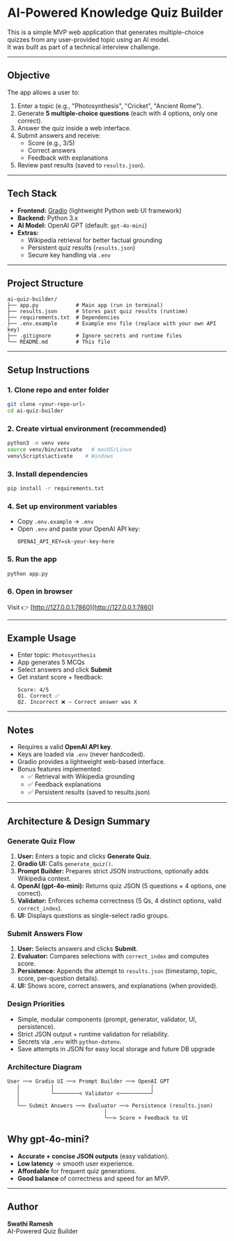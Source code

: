 # AI-Powered Knowledge Quiz Builder

This is a simple MVP web application that generates multiple-choice quizzes from any user-provided topic using an AI model.  
It was built as part of a technical interview challenge.

---

## Objective
The app allows a user to:
1. Enter a topic (e.g., "Photosynthesis", "Cricket", "Ancient Rome").
2. Generate **5 multiple-choice questions** (each with 4 options, only one correct).
3. Answer the quiz inside a web interface.
4. Submit answers and receive:
   - Score (e.g., 3/5)
   - Correct answers
   - Feedback with explanations
5. Review past results (saved to `results.json`).

---

## Tech Stack
- **Frontend:** [Gradio](https://www.gradio.app/) (lightweight Python web UI framework)  
- **Backend:** Python 3.x  
- **AI Model:** OpenAI GPT (default: `gpt-4o-mini`)  
- **Extras:**
  - Wikipedia retrieval for better factual grounding
  - Persistent quiz results (`results.json`)
  - Secure key handling via `.env`

---

## Project Structure
```
ai-quiz-builder/
├── app.py            # Main app (run in terminal)
├── results.json      # Stores past quiz results (runtime)
├── requirements.txt  # Dependencies
├── .env.example      # Example env file (replace with your own API key)
├── .gitignore        # Ignore secrets and runtime files
└── README.md         # This file
```

---

## Setup Instructions

### 1. Clone repo and enter folder
```bash
git clone <your-repo-url>
cd ai-quiz-builder
```

### 2. Create virtual environment (recommended)
```bash
python3 -m venv venv
source venv/bin/activate   # macOS/Linux
venv\Scripts\activate    # Windows
```

### 3. Install dependencies
```bash
pip install -r requirements.txt
```

### 4. Set up environment variables
- Copy `.env.example` → `.env`
- Open `.env` and paste your OpenAI API key:
  ```
  OPENAI_API_KEY=sk-your-key-here
  ```

### 5. Run the app
```bash
python app.py
```

### 6. Open in browser
Visit 👉 [http://127.0.0.1:7860](http://127.0.0.1:7860)

---

## Example Usage
- Enter topic: `Photosynthesis`  
- App generates 5 MCQs  
- Select answers and click **Submit**  
- Get instant score + feedback:
  ```
  Score: 4/5
  Q1. Correct ✅
  Q2. Incorrect ❌ – Correct answer was X
  ```

---

## Notes
- Requires a valid **OpenAI API key**.  
- Keys are loaded via `.env` (never hardcoded).  
- Gradio provides a lightweight web-based interface.  
- Bonus features implemented:
  - ✅ Retrieval with Wikipedia grounding  
  - ✅ Feedback explanations  
  - ✅ Persistent results (saved to results.json)  

---

## Architecture & Design Summary

### Generate Quiz Flow
1. **User:** Enters a topic and clicks **Generate Quiz**.  
2. **Gradio UI:** Calls `generate_quiz()`.  
3. **Prompt Builder:** Prepares strict JSON instructions, optionally adds Wikipedia context.  
4. **OpenAI (gpt-4o-mini):** Returns quiz JSON (5 questions × 4 options, one correct).  
5. **Validator:** Enforces schema correctness (5 Qs, 4 distinct options, valid `correct_index`).  
6. **UI:** Displays questions as single-select radio groups.  

### Submit Answers Flow
1. **User:** Selects answers and clicks **Submit**.  
2. **Evaluator:** Compares selections with `correct_index` and computes score.  
3. **Persistence:** Appends the attempt to `results.json` (timestamp, topic, score, per-question details).  
4. **UI:** Shows score, correct answers, and explanations (when provided).  

### Design Priorities
- Simple, modular components (prompt, generator, validator, UI, persistence).  
- Strict JSON output + runtime validation for reliability.  
- Secrets via `.env` with `python-dotenv`.  
- Save attempts in JSON for easy local storage and future DB upgrade 

### Architecture Diagram
```
User ──> Gradio UI ──> Prompt Builder ──> OpenAI GPT
   │          │                               │
   │          └────────< Validator <──────────┘
   │
   └── Submit Answers ──> Evaluator ──> Persistence (results.json)
                               │
                               └──> Score + Feedback to UI
```

## Why gpt-4o-mini?  
- **Accurate + concise JSON outputs** (easy validation).  
- **Low latency** → smooth user experience.  
- **Affordable** for frequent quiz generations.  
- **Good balance** of correctness and speed for an MVP.  

---

## Author
**Swathi Ramesh**  
AI-Powered Quiz Builder
